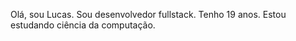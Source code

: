Olá, sou Lucas.
 Sou desenvolvedor fullstack.
 Tenho 19 anos.
 Estou estudando ciência da computação.
